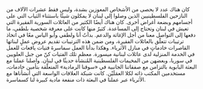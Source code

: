 كان هناك عدد لا يحصى من الأشخاص المعوزين بشدة، وليس فقط عشرات الآلاف من النازحين الفلسطينيين الذين وصلوا إلى لبنان لا يمكلون شيئًا باستثناء الثياب التي على أجسامهم وبضعة أغراض أخرى. كان هناك أيضًا الكثير من العائلات السورية الفقيرة التي تعيش في لبنان وتحتاج إلى المساعدة. كثيرٌ منها كانت على معرفة شخصية بلطفي، ما دفعها إلى التواصل معنا من أجل الإغاثة والدعم. بدأتُ أنا ولطفي وأبو الياس معًا في اتخاذ ترتيبات تتعلّق بالعائلات الفقيرة، ومن ضمن هذه الترتيبات تقديم عروض عملٍ لبناتها القاصرات خادماتٍ في منازل الأثرياء. وهكذا بدأنا العمل سماسرةَ فتيات يافعات للعمل في الخدمة المنزلية لدى عائلات لبنانية ميسورة. معظم تلك الفتيات كنّ من جبل العلويين في سوريا، وبعضهن من المخيمات الفلسطينية المُنشأة حديثًا في لبنان. واصلنا عملنا مع البعثة البابوية بالتزامن مع صفقاتنا الجانبية في «سوقنا الرمادية» المتعلّقة بتأمين خادمات، مستخدمين المكتب ذاته لكلا العمَلَيْن. كانت شبكة العلاقات الواسعة التي أنشأناها مع الأثرياء عبر عملنا في البعثة ذات منفعة مادية كبيرة لنا كسماسرة.
